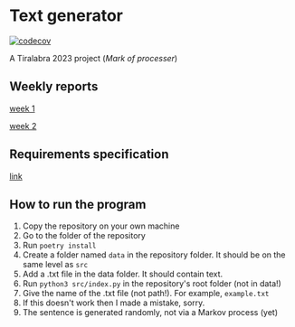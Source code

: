 # Text generator
[![codecov](https://codecov.io/gh/HeljaeRaeisaenen/tiralabra23/branch/main/graph/badge.svg?token=FX8PJ7F1KE)](https://codecov.io/gh/HeljaeRaeisaenen/tiralabra23)

A Tiralabra 2023 project (_Mark of processer_)

## Weekly reports
[week 1](documentation/weekly_reports/week_report1.md)

[week 2](documentation/weekly_reports/week_report2.md)

## Requirements specification
[link](documentation/requirements_specification.md)

## How to run the program
1. Copy the repository on your own machine
2. Go to the folder of the repository
3. Run `poetry install`
4. Create a folder named `data` in the repository folder. It should be on the same level as `src`
5. Add a .txt file in the data folder. It should contain text.
6. Run `python3 src/index.py` in the repository's root folder (not in data!)
7. Give the name of the .txt file (not path!). For example, `example.txt`
8. If this doesn't work then I made a mistake, sorry.
9. The sentence is generated randomly, not via a Markov process (yet)
